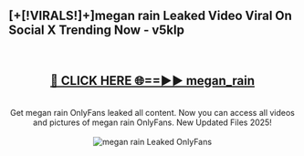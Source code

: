 <h2>[+[!VIRALS!]+]megan rain Leaked Video Viral On Social X Trending Now - v5klp</h2>
<br>
<div align="center">
<h2><a href="https://libra.edu.pl?megan_rain" rel="nofollow">🔴 CLICK HERE 🌐==►► megan_rain</a></h2>
<br>
Get megan rain OnlyFans leaked all content. Now you can access all videos and pictures of megan rain OnlyFans. New Updated Files 2025!
<br>
<br>
<a href="https://libra.edu.pl?megan_rain" rel="nofollow" data-target="animated-image.originalLink"><img src="https://i.ibb.co.com/WyWwxjT/player-gif2.gif" alt="megan rain Leaked OnlyFans" style="max-width: 100%; display: inline-block;" data-target="animated-image.originalImage"></a>
</div>
<br>